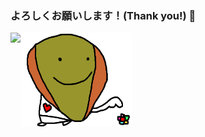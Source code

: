 ### よろしくお願いします！(Thank you!) 🐢

<a href="https://github.com/anuraghazra/github-readme-stats/blob/master/readme_ja.md">
  <img align="left" src="https://github-readme-stats.vercel.app/api?username=sachiko-kame&count_private=true&show_icons=true&theme=radical" />
</a><img height=150 align="left" src="https://github.com/sachiko-kame/sachiko-kame/blob/master/aa.png?raw=true" />
   
